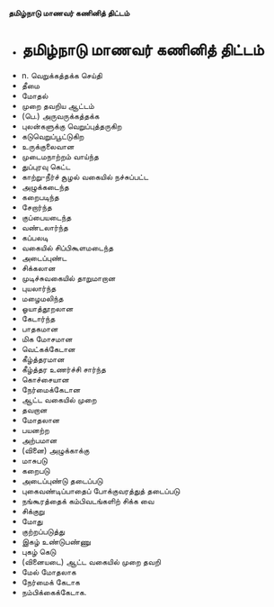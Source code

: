 **தமிழ்நாடு மாணவர் கணினித் திட்டம்**
- # தமிழ்நாடு மாணவர் கணினித் திட்டம்
- n. வெறுக்கத்தக்க செய்தி
- தீமை
- மோதல்
- முறை தவறிய ஆட்டம்
- (பெ.) அருவருக்கத்தக்க
- புலன்களுக்கு வெறுப்புத்தருகிற
- கடுவெறுப்பூட்டுகிற
- உருக்குலைவான
- முடைமநாற்றம் வாய்ந்த
- துப்புரவு கெட்ட
- காற்று-நீர்ச் சூழல் வகையில் நச்சுப்பட்ட
- அழுக்கடைந்த
- கறைபடிந்த
- சேறார்ந்த
- குப்பையடைந்த
- வண்டலார்ந்த
- கப்பலடி
- வகையில் சிப்பிகூளமடைந்த
- அடைப்புண்ட
- சிக்கலான
- முடிச்சுவகையில் தாறுமாறான
- புயலார்ந்த
- மழைமலிந்த
- ஓயாத்தூறலான
- கேடார்ந்த
- பாதகமான
- மிக மோசமான
- வெட்கக்கேடான
- கீழ்த்தரமான
- கீழ்த்தர உணர்ச்சி சார்ந்த
- கொச்சையான
- நேர்மைக்கேடான
- ஆட்ட வகையில் முறை
- தவறான
- மோதலான
- பயனற்ற
- அற்பமான
- (வினை) அழுக்காக்கு
- மாசுபடு
- கறைபடு
- அடைப்புண்டு தடைப்படு
- புகைவண்டிப்பாதைப் போக்குவரத்துத் தடைப்படு
- நங்கூரத்தைக் கம்பிவடங்களிற் சிக்க வை
- சிக்குறு
- மோது
- குற்றப்படுத்து
- இகழ் உண்டுபண்ணு
- புகழ் கெடு
- (வினையடை) ஆட்ட வகையில் முறை தவறி
- மேல் மோதலாக
-  நேர்மைக் கேடாக
- நம்பிக்கைக்கேடாக.

